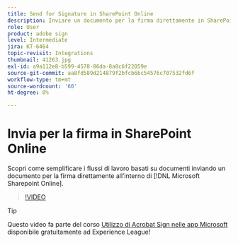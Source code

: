 ```yaml
---
title: Send for Signature in SharePoint Online
description: Inviare un documento per la firma direttamente in SharePoint Online
role: User
product: adobe sign
level: Intermediate
jira: KT-6464
topic-revisit: Integrations
thumbnail: 41263.jpg
exl-id: a9a112e8-b599-4578-86da-8a8c6f22059e
source-git-commit: aa8fd589d214879f2bfcb6bc54576c707532fd6f
workflow-type: tm+mt
source-wordcount: '60'
ht-degree: 0%

---
```


# Invia per la firma in SharePoint Online

Scopri come semplificare i flussi di lavoro basati su documenti inviando un documento per la firma direttamente all’interno di [!DNL Microsoft Sharepoint Online].

>[!VIDEO](https://video.tv.adobe.com/v/41263?quality=12&learn=on&hidetitle=true)

>[!TIP]
>
>Questo video fa parte del corso [Utilizzo di Acrobat Sign nelle app Microsoft](https://experienceleague.adobe.com/?recommended=Sign-U-1-2020.2) disponibile gratuitamente ad Experience League!
